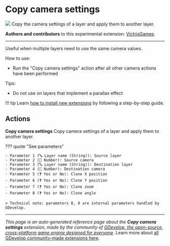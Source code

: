 # Copy camera settings

<img src="https://resources.gdevelop-app.com/assets/Icons/layers-triple-outline.svg" class="extension-icon"></img>
Copy the camera settings of a layer and apply them to another layer.

**Authors and contributors** to this experimental extension: [VictrisGames](https://gd.games/VictrisGames).

---

Useful when multiple layers need to use the same camera values.

How to use:

- Run the "Copy camera settings" action after all other camera actions have been performed

Tips:

- Do not use on layers that implement a parallax effect

!!! tip
    Learn [how to install new extensions](/gdevelop5/extensions/search) by following a step-by-step guide.

## Actions

**Copy camera settings**
Copy camera settings of a layer and apply them to another layer.

??? quote "See parameters"

    - Parameter 1 (🔤 Layer name (String)): Source layer
    - Parameter 2 (🔢 Number): Source camera
    - Parameter 3 (🔤 Layer name (String)): Destination layer
    - Parameter 4 (🔢 Number): Destination camera
    - Parameter 5 (❓ Yes or No): Clone X position
    - Parameter 6 (❓ Yes or No): Clone Y position
    - Parameter 7 (❓ Yes or No): Clone zoom
    - Parameter 8 (❓ Yes or No): Clone angle

    > Technical note: parameters 0, 9 are internal parameters handled by GDevelop.




---

*This page is an auto-generated reference page about the **Copy camera settings** extension, made by the community of [GDevelop, the open-source, cross-platform game engine designed for everyone](https://gdevelop.io/).* Learn more about [all GDevelop community-made extensions here](/gdevelop5/extensions).